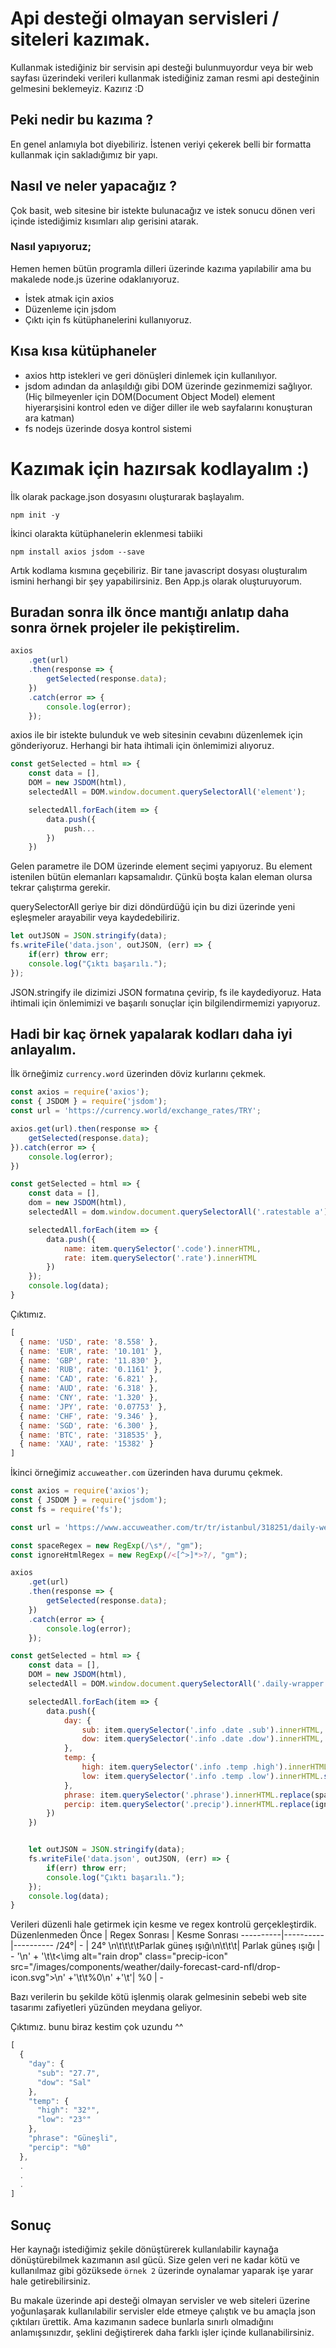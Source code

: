 # Api desteği olmayan servisleri / siteleri kazımak.

Kullanmak istediğiniz bir servisin api desteği bulunmuyordur veya bir web sayfası üzerindeki verileri kullanmak istediğiniz zaman resmi api desteğinin gelmesini beklemeyiz. Kazırız :D

## Peki nedir bu kazıma ?
En genel anlamıyla bot diyebiliriz. İstenen veriyi çekerek belli bir formatta kullanmak için sakladığımız bir yapı.

## Nasıl ve neler yapacağız ?
Çok basit, web sitesine bir istekte bulunacağız ve istek sonucu dönen veri içinde istediğimiz kısımları alıp gerisini atarak. 
### Nasıl yapıyoruz;
Hemen hemen bütün programla dilleri üzerinde kazıma yapılabilir ama bu makalede node.js üzerine odaklanıyoruz.
* İstek atmak için axios
* Düzenleme için jsdom
* Çıktı için fs kütüphanelerini kullanıyoruz.

## Kısa kısa kütüphaneler
* axios http istekleri ve geri dönüşleri dinlemek için kullanılıyor.
* jsdom adından da anlaşıldığı gibi DOM üzerinde gezinmemizi sağlıyor. (Hiç bilmeyenler için DOM(Document Object Model) element hiyerarşisini kontrol eden ve diğer diller ile web sayfalarını konuşturan ara katman)
* fs nodejs üzerinde dosya kontrol sistemi

# Kazımak için hazırsak kodlayalım :)
İlk olarak package.json dosyasını oluşturarak başlayalım.
```
npm init -y
```
İkinci olarakta kütüphanelerin eklenmesi tabiiki
```
npm install axios jsdom --save
```
Artık kodlama kısmına geçebiliriz. Bir tane javascript dosyası oluşturalım ismini herhangi bir şey yapabilirsiniz. Ben App.js olarak oluşturuyorum.

## Buradan sonra ilk önce mantığı anlatıp daha sonra örnek projeler ile pekiştirelim.
```javascript
axios
    .get(url)
    .then(response => {
        getSelected(response.data); 
    })
    .catch(error => {
        console.log(error);
    });
```
axios ile bir istekte bulunduk ve web sitesinin cevabını düzenlemek için gönderiyoruz. Herhangi bir hata ihtimali için önlemimizi alıyoruz.
```javascript
const getSelected = html => {
    const data = [],
    DOM = new JSDOM(html),
    selectedAll = DOM.window.document.querySelectorAll('element');

    selectedAll.forEach(item => {
        data.push({
            push...
        })
    })
```
Gelen parametre ile DOM üzerinde element seçimi yapıyoruz. Bu element istenilen bütün elemanları kapsamalıdır. Çünkü boşta kalan eleman olursa tekrar çalıştırma gerekir.

querySelectorAll geriye bir dizi döndürdüğü için bu dizi üzerinde yeni eşleşmeler arayabilir veya kaydedebiliriz.
```javascript
let outJSON = JSON.stringify(data);
fs.writeFile('data.json', outJSON, (err) => {
    if(err) throw err;
    console.log("Çıktı başarılı.");
});
```
JSON.stringify ile dizimizi JSON formatına çevirip, fs ile kaydediyoruz. Hata ihtimali için önlemimizi ve başarılı sonuçlar için bilgilendirmemizi yapıyoruz.

## Hadi bir kaç örnek yapalarak kodları daha iyi anlayalım.

İlk örneğimiz ``currency.word`` üzerinden döviz kurlarını çekmek.
```javascript
const axios = require('axios');
const { JSDOM } = require('jsdom');
const url = 'https://currency.world/exchange_rates/TRY';

axios.get(url).then(response => {
    getSelected(response.data);
}).catch(error => {
    console.log(error);
})

const getSelected = html => {
    const data = [],
    dom = new JSDOM(html),
    selectedAll = dom.window.document.querySelectorAll('.ratestable a');

    selectedAll.forEach(item => {
        data.push({
            name: item.querySelector('.code').innerHTML,
            rate: item.querySelector('.rate').innerHTML
        })
    });
    console.log(data);
}
```
Çıktımız.
```javascript
[
  { name: 'USD', rate: '8.558' },
  { name: 'EUR', rate: '10.101' },
  { name: 'GBP', rate: '11.830' },
  { name: 'RUB', rate: '0.1161' },
  { name: 'CAD', rate: '6.821' },
  { name: 'AUD', rate: '6.318' },
  { name: 'CNY', rate: '1.320' },
  { name: 'JPY', rate: '0.07753' },
  { name: 'CHF', rate: '9.346' },
  { name: 'SGD', rate: '6.300' },
  { name: 'BTC', rate: '318535' },
  { name: 'XAU', rate: '15382' }
]
```
İkinci örneğimiz ``accuweather.com`` üzerinden hava durumu çekmek.
```javascript
const axios = require('axios');
const { JSDOM } = require('jsdom');
const fs = require('fs');

const url = 'https://www.accuweather.com/tr/tr/istanbul/318251/daily-weather-forecast/318251';

const spaceRegex = new RegExp(/\s*/, "gm");
const ignoreHtmlRegex = new RegExp(/<[^>]*>?/, "gm");

axios
    .get(url)
    .then(response => {
        getSelected(response.data); 
    })
    .catch(error => {
        console.log(error);
    });

const getSelected = html => {
    const data = [],
    DOM = new JSDOM(html),
    selectedAll = DOM.window.document.querySelectorAll('.daily-wrapper');

    selectedAll.forEach(item => {
        data.push({
            day: {
                sub: item.querySelector('.info .date .sub').innerHTML,
                dow: item.querySelector('.info .date .dow').innerHTML,
            },
            temp: {
                high: item.querySelector('.info .temp .high').innerHTML,
                low: item.querySelector('.info .temp .low').innerHTML.slice(1),
            },
            phrase: item.querySelector('.phrase').innerHTML.replace(spaceRegex,''),
            percip: item.querySelector('.precip').innerHTML.replace(ignoreHtmlRegex, '').replace(spaceRegex,'')
        })
    })


    let outJSON = JSON.stringify(data);
    fs.writeFile('data.json', outJSON, (err) => {
        if(err) throw err;
        console.log("Çıktı başarılı.");
    });
    console.log(data);
}
```
Verileri düzenli hale getirmek için kesme ve regex kontrolü gerçekleştirdik.
Düzenlenmeden Önce | Regex Sonrası | Kesme Sonrası
----------|----------|----------
/24°| - | 24°
\n\t\t\t\tParlak güneş ışığı\n\t\t\t| Parlak güneş ışığı | -
'\n' + '\t\t<\img alt="rain drop" class="precip-icon" src="/images/components/weather/daily-forecast-card-nfl/drop-icon.svg">\n' +'\t\t%0\n' +'\t'| %0 | -

Bazı verilerin bu şekilde kötü işlenmiş olarak gelmesinin sebebi web site tasarımı zafiyetleri yüzünden meydana geliyor. 

Çıktımız. bunu biraz kestim çok uzundu ^^
```javascript
[
  {
    "day": {
      "sub": "27.7",
      "dow": "Sal"
    },
    "temp": {
      "high": "32°",
      "low": "23°"
    },
    "phrase": "Güneşli",
    "percip": "%0"
  },
  .
  .
  .
]
```
## Sonuç
Her kaynağı istediğimiz şekile dönüştürerek kullanılabilir kaynağa dönüştürebilmek kazımanın asıl gücü. Size gelen veri ne kadar kötü ve kullanılmaz gibi gözüksede ``örnek 2`` üzerinde oynalamar yaparak işe yarar hale getirebilirsiniz.

Bu makale üzerinde api desteği olmayan servisler ve web siteleri üzerine yoğunlaşarak kullanılabilir servisler elde etmeye çalıştık ve bu amaçla json çıktıları ürettik. Ama kazımanın sadece bunlarla sınırlı olmadığını anlamışsınızdır, şeklini değiştirerek daha farklı işler içinde kullanabilirsiniz.
